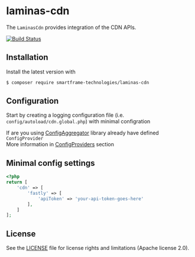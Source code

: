 # laminas-cdn

The `LaminasCdn` provides integration of the CDN APIs.

[![Build Status](https://github.com/SmartFrame-Technologies/laminas-cdn/actions/workflows/build.yml/badge.svg?branch=git-actions-tests)](https://github.com/SmartFrame-Technologies/laminas-cdn/actions/workflows/build.yml/badge.svg?branch=git-actions-tests)

## Installation

Install the latest version with

```bash
$ composer require smartframe-technologies/laminas-cdn
```

## Configuration

Start by creating a logging configuration file (i.e. `config/autoload/cdn.global.php`) with minimal configration

If are you using [ConfigAggregator](https://github.com/laminas/laminas-config-aggregator/) library already have
defined `ConfigProvider`\
More information in [ConfigProviders](https://docs.laminas.dev/laminas-config-aggregator/config-providers/) section

## Minimal config settings

```php
<?php
return [
    'cdn' => [
        'fastly' => [
            'apiToken' => 'your-api-token-goes-here'
        ],
    ]
];
```

## License

See the [LICENSE](LICENSE.md) file for license rights and limitations (Apache license 2.0).